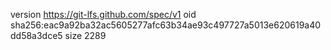 version https://git-lfs.github.com/spec/v1
oid sha256:eac9a92ba32ac5605277afc63b34ae93c497727a5013e620619a40dd58a3dce5
size 2289

